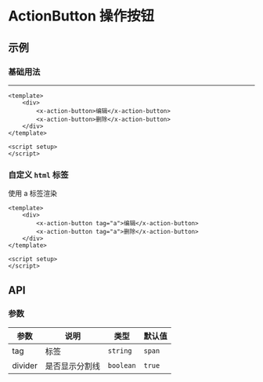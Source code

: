 # ActionButton 操作按钮


## 示例

### 基础用法
---

```vue
<template>
    <div>
        <x-action-button>编辑</x-action-button>
        <x-action-button>删除</x-action-button>
    </div>
</template>

<script setup>
</script>
```

### 自定义 `html` 标签

使用 a 标签渲染

```vue
<template>
    <div>
        <x-action-button tag="a">编辑</x-action-button>
        <x-action-button tag="a">删除</x-action-button>
    </div>
</template>

<script setup>
</script>
```

## API

### 参数

| 参数      | 说明      | 类型        | 默认值     |
|---------|---------|-----------|---------|
| tag     | 标签      | `string`  | `span`     |
| divider | 是否显示分割线 | `boolean` | `true` |
